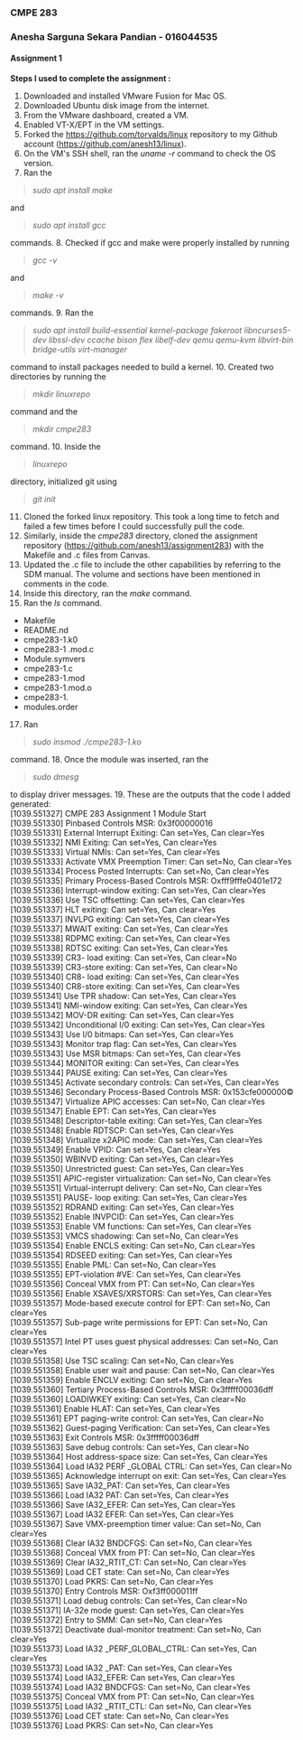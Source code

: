 ### CMPE 283
### Anesha Sarguna Sekara Pandian - 016044535
#### Assignment 1

**Steps I used to complete the assignment :**   
1. Downloaded and installed VMware Fusion for Mac OS.
2. Downloaded Ubuntu disk image from the internet.
3. From the VMware dashboard, created a VM.
4. Enabled VT-X/EPT in the VM settings.
5. Forked the https://github.com/torvalds/linux repository to my Github account (https://github.com/anesh13/linux).
6. On the VM's SSH shell, ran the *uname -r* command to check the OS version.
7. Ran the
>*sudo apt install make*

and
>*sudo apt install gcc*

commands.
8. Checked if gcc and make were properly installed by running
>*gcc -v*

and
>*make -v*

commands.
9. Ran the
>*sudo apt install build-essential kernel-package fakeroot libncurses5-dev libssl-dev ccache bison flex libelf-dev qemu qemu-kvm libvirt-bin  bridge-utils  virt-manager*

command to install packages needed to build a kernel.
10. Created two directories by running the
>*mkdir linuxrepo*

command and the
>*mkdir cmpe283*

command.
10. Inside the
>*linuxrepo*

directory, initialized git using
>*git init*

11. Cloned the forked linux repository. This took a long time to fetch and failed a few times before I could successfully pull the code.
12. Similarly, inside the *cmpe283* directory, cloned the assignment repository (https://github.com/anesh13/assignment283) with the Makefile and .c files from Canvas.
14. Updated the .c file to include the other capabilities by referring to the SDM manual. The volume and sections have been mentioned in comments in the code.
15. Inside this directory, ran the *make* command.
16. Ran the *ls* command.
  - Makefile
  - README.nd
  - cmpe283-1.k0
  - cmpe283-1 .mod.c
  - Module.symvers
  - cmpe283-1.c
  - cmpe283-1.mod
  - cmpe283-1.mod.o
  - cmpe283-1.
  - modules.order
17. Ran
>*sudo insmod ./cmpe283-1.ko*

command.
18. Once the module was inserted, ran the
>*sudo dmesg*

to display driver messages.
19. These are the outputs that the code I added generated:  
[1039.551327] CMPE 283 Assignment 1 Module Start  
[1039.551330] Pinbased Controls MSR: 0x3f00000016  
[1039.551331] External Interrupt Exiting: Can set=Yes, Can clear=Yes  
[1039.551332] NMI Exiting: Can set=Yes, Can clear=Yes  
[1039.551333] Virtual NMIs: Can set=Yes, Can clear=Yes  
[1039.551333] Activate VMX Preemption Timer: Can set=No, Can clear=Yes  
[1039.551334] Process Posted Interrupts: Can set=No, Can clear=Yes  
[1039.551335] Primary Process-Based Controls MSR: Oxfff9fffe0401e172  
[1039.551336] Interrupt-window exiting: Can set=Yes, Can clear=Yes  
[1039.551336] Use TSC offsetting: Can set=Yes, Can clear=Yes  
[1039.551337] HLT exiting: Can set=Yes, Can clear=Yes  
[1039.551337] INVLPG exiting: Can set=Yes, Can clear=Yes  
[1039.551337] MWAIT exiting: Can set=Yes, Can clear=Yes  
[1039.551338] RDPMC exiting: Can set=Yes, Can clear=Yes  
[1039.551338] RDTSC exiting: Can set=Yes, Can clear=Yes  
[1039.551339] CR3- load exiting: Can set=Yes, Can clear=No  
[1039.551339] CR3-store exiting: Can set=Yes, Can clear=No  
[1039.551340] CR8- load exiting: Can set=Yes, Can clear=Yes  
[1039.551340] CR8-store exiting: Can set=Yes, Can clear=Yes  
[1039.551341] Use TPR shadow: Can set=Yes, Can clear=Yes  
[1039.551341] NMI-window exiting: Can set=Yes, Can clear=Yes  
[1039.551342] MOV-DR exiting: Can set=Yes, Can clear=Yes  
[1039.551342] Unconditional I/0 exiting: Can set=Yes, Can clear=Yes  
[1039.551343] Use I/0 bitmaps: Can set=Yes, Can clear=Yes  
[1039.551343] Monitor trap flag: Can set=Yes, Can clear=Yes  
[1039.551343] Use MSR bitmaps: Can set=Yes, Can clear=Yes  
[1039.551344] MONITOR exiting: Can set=Yes, Can clear=Yes  
[1039.551344] PAUSE exiting: Can set=Yes, Can clear=Yes  
[1039.551345] Activate secondary controls: Can set=Yes, Can clear=Yes  
[1039.551346] Secondary Process-Based Controls MSR: 0x153cfe000000©  
[1039.551347] Virtualize APIC accesses: Can set=No, Can clear=Yes  
[1039.551347] Enable EPT: Can set=Yes, Can clear=Yes  
[1039.551348] Descriptor-table exiting: Can set=Yes, Can clear=Yes  
[1039.551348] Enable RDTSCP: Can set=Yes, Can clear=Yes  
[1039.551348] Virtualize x2APIC mode: Can set=Yes, Can clear=Yes  
[1039.551349] Enable VPID: Can set=Yes, Can clear=Yes  
[1039.551350] WBINVD exiting: Can set=Yes, Can clear=Yes  
[1039.551350] Unrestricted guest: Can set=Yes, Can clear=Yes  
[1039.551351] APIC-register virtualization: Can set=No, Can clear=Yes  
[1039.551351] Virtual-interrupt delivery: Can set=No, Can clear=Yes  
[1039.551351] PAUSE- loop exiting: Can set=Yes, Can clear=Yes  
[1039.551352] RDRAND exiting: Can set=Yes, Can clear=Yes  
[1039.551352] Enable INVPCID: Can set=Yes, Can clear=Yes  
[1039.551353] Enable VM functions: Can set=Yes, Can clear=Yes  
[1039.551353] VMCS shadowing: Can set=No, Can clear=Yes  
[1039.551354] Enable ENCLS exiting: Can set=No, Can cLear=Yes  
[1039.551354] RDSEED exiting: Can set=Yes, Can clear=Yes  
[1039.551355] Enable PML: Can set=No, Can clear=Yes  
[1039.551355] EPT-violation #VE: Can set=Yes, Can clear=Yes  
[1039.551356] Conceal VMX from PT: Can set=No, Can clear=Yes  
[1039.551356] Enable XSAVES/XRSTORS: Can set=Yes, Can clear=Yes  
[1039.551357] Mode-based execute control for EPT: Can set=No, Can clear=Yes  
[1039.551357] Sub-page write permissions for EPT: Can set=No, Can clear=Yes  
[1039.551357] Intel PT uses guest physical addresses: Can set=No, Can clear=Yes  
[1039.551358] Use TSC scaling: Can set=No, Can clear=Yes  
[1039.551358] Enable user wait and pause: Can set=No, Can clear=Yes  
[1039.551359] Enable ENCLV exiting: Can set=No, Can clear=Yes  
[1039.551360] Tertiary Process-Based Controls MSR: 0x3fffff00036dff  
[1039.551360] LOADIWKEY exiting: Can set=Yes, Can clear=No  
[1039.551361] Enable HLAT: Can set=Yes, Can clear=Yes  
[1039.551361] EPT paging-write control: Can set=Yes, Can clear=No  
[1039.551362] Guest-paging Verification: Can set=Yes, Can clear=Yes  
[1039.551363] Exit Controls MSR: 0x3fffff00036dff  
[1039.551363] Save debug controls: Can set=Yes, Can clear=No  
[1039.551364] Host address-space size: Can set=Yes, Can clear=Yes  
[1039.551364] Load IA32 PERF _GLOBAL CTRL: Can set=Yes, Can clear=No  
[1039.551365] Acknowledge interrupt on exit: Can set=Yes, Can clear=Yes  
[1039.551365] Save IA32_PAT: Can set=Yes, Can clear=Yes  
[1039.551366] Load IA32 PAT: Can set=Yes, Can clear=Yes  
[1039.551366] Save IA32_EFER: Can set=Yes, Can clear=Yes  
[1039.551367] Load IA32 EFER: Can set=Yes, Can clear=Yes  
[1039.551367] Save VMX-preemption timer value: Can set=No, Can clear=Yes  
[1039.551368] Clear IA32 BNDCFGS: Can set=No, Can clear=Yes  
[1039.551368] Conceal VMX from PT: Can set=No, Can clear=Yes  
[1039.551369] Clear IA32_RTIT_CT: Can set=No, Can clear=Yes  
[1039.551369] Load CET state: Can set=No, Can clear=Yes  
[1039.551370] Load PKRS: Can set=No, Can clear=Yes  
[1039.551370] Entry Controls MSR: Oxf3ff000011ff  
[1039.551371] Load debug controls: Can set=Yes, Can clear=No  
[1039.551371] IA-32e mode guest: Can set=Yes, Can clear=Yes  
[1039.551372] Entry to SMM: Can set=No, Can clear=Yes  
[1039.551372] Deactivate dual-monitor treatment: Can set=No, Can clear=Yes  
[1039.551373] Load IA32 _PERF_GLOBAL_CTRL: Can set=Yes, Can clear=Yes  
[1039.551373] Load IA32 _PAT: Can set=Yes, Can clear=Yes  
[1039.551374] Load IA32_EFER: Can set=Yes, Can clear=Yes  
[1039.551374] Load IA32 BNDCFGS: Can set=No, Can clear=Yes  
[1039.551375] Conceal VMX from PT: Can set=No, Can clear=Yes  
[1039.551375] Load IA32 _RTIT_CTL: Can set=No, Can clear=Yes  
[1039.551376] Load CET state: Can set=No, Can clear=Yes  
[1039.551376] Load PKRS: Can set=No, Can clear=Yes  
